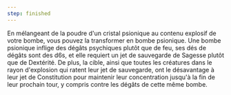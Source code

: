 ```yaml
---
step: finished
---
```

En mélangeant de la poudre d'un cristal psionique au contenu explosif de votre bombe, vous pouvez la transformer en bombe psionique. Une bombe psionique inflige des dégâts psychiques plutôt que de feu, ses dés de dégâts sont des d6s, et elle requiert un jet de sauvegarde de Sagesse plutôt que de Dextérité. De plus, la cible, ainsi que toutes les créatures dans le rayon d'explosion qui ratent leur jet de sauvegarde, ont le désavantage à leur jet de Constitution pour maintenir leur concentration jusqu'à la fin de leur prochain tour, y compris contre les dégâts de cette même bombe.